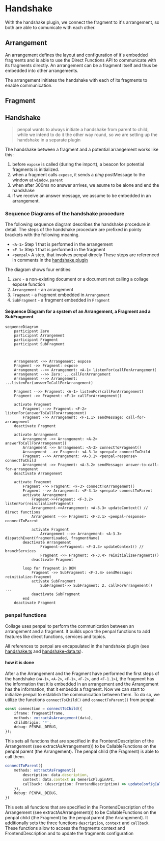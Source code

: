 # Handshake
With the handshake plugin, we connect the fragment to it's arrangement, so both are able to comunicate with each other.

## Arrangement
An arrangement defines the layout and configuration of it's embedded fragments and is able to use the Direct Functions API to communicate with its fragments directly.
An arrangement can be a fragment itself and thus be embedded into other arrangements.

The arrangement initiates the handshake with each of its fragments to enable communication.

## Fragment

## Handshake

> penpal wants to always initiate a handshake from parent to child, while we intend to do it the other way round, so we are setting up the handshake in a separate plugin

The handshake between a fragment and a potential arrangement works like this:

1. before `expose` is called (during the import), a beacon for potential fragments is initialized.
2. when a fragment calls `expose`, it sends a _ping_ postMessage to the window at `window.parent`
3. when after 300ms no answer arrives, we asume to be alone and end the handshake
4. if we receive an answer message, we assume to be embedded in an arrangement.


### Sequence Diagrams of the handshake procedure

The following sequence diagram describes the handshake procedure in detail.
The steps of the handshake procedure are prefixed in pointy brackets with the following meaning.

* `<A-1>` Step 1 that is performed in the arrangement
* `<F-1>` Step 1 that is performed in the fragment
* `<penpal>` A step, that involves penpal direcly
These steps are referenced in comments in the [handshake plugin](./handshake.ts)

The diagram shows four entities:
1. `Zero` - a non-existing document or a document not calling a collage expose function
1. `Arrangement` - an arrangement
1. `Fragment` - a fragment embedded in `Arrangement`
1. `SubFragment` - a fragment embedded in `Fragment`

#### Sequence Diagram for a system of an Arrangement, a Fragment and a SubFragment
```mermaid
sequenceDiagram
    participant Zero
    participant Arrangement
    participant Fragment
    participant SubFragment



    Arrangement ->> Arrangement: expose
    Fragment ->> Fragment: expose
    Arrangement -->> Arrangement: <A-1> listenFor(callForArrangement)
    Arrangement -->> Zero: ...callForArrangement
    Arrangement -->> Arrangement: ...listenFor(answerToCallForArrangement)
   
    Fragment -->> Fragment: <A-1> listenFor(callForArrangement)
    Fragment ->> Fragment: <F-1> callForArrangement()
    
    activate Fragment
        Fragment -->> Fragment: <F-2> listenFor(answerToCallForArrangement)
        Fragment ->> Arrangement: <F-1.1> sendMessage: call-for-arrangement
    deactivate Fragment
    
    activate Arrangement
        Arrangement ->> Arrangement: <A-2> answerToCallForArrangement()
        Arrangement ->> Arrangement: <A-3> connectToFragment()
        Arrangement -->> Fragment: <A-3.1> <penpal> connectToChild
        Fragment -->> Arrangement: <A-3.1> <penpal-response> connectToChild
        Arrangement ->> Fragment: <A-3.2> sendMessage: answer-to-call-for-arrangement
    deactivate Arrangement
    
    activate Fragment
        Fragment ->> Fragment: <F-3> connectToArrangement()
        Fragment -->> Arrangement: <F-3.1> <penpal> connectToParent
        activate Arrangement
            Fragment->>Fragment: <F-3.2> listenFor(reinitializeFragment)
            Arrangement->>Arrangement: <A-3.3> updateContext() // direct functions
            Arrangement -->> Fragment: <F-3.1> <penpal-response> connectToParent
            
            activate Fragment
                Arrangement -->> Arrangement: <A-3.3> dispatchEvent(fragmentLoaded, fragmentName)
        deactivate Arrangement
                Fragment->>Fragment: <F-3.3> updateContext() // branchServices
                Fragment ->> Fragment: <F-3.4> reinitializeFragments()
            deactivate Fragment
        
        loop for fragment in DOM
            Fragment ->> SubFragment: <F-3.4> sendMessage: reinitialize-fragment
            activate SubFragment
                SubFragment->> SubFragment: 2. callForArrangement() ...
            deactivate SubFragment
        end
    deactivate Fragment

```

### penpal functions
Collage uses penpal to perform the communication between an arrangement and a fragment. It builds upon the penpal functions to add features like direct functions, services and topics.

All references to penpal are encapsulated in the handshake plugin (see [handshake.ts](./handshake.ts) and [handshake-data.ts](./handshake-data.ts)).

#### how it is done
After a the Arrangement and the Fragment have performed the first steps of the handshake (`<A-1>`, `<A-2>`, `<F-1>`, `<F-2>`, and `<F-1.1>`), the fragment has the information that it is embedded in an arrangement and the Arrangement has the information, that it embedds a fragment. Now we can start to initialize penpal to establish the communication between them. To do so, we utilize the functions `connectToChild()` and `connectToParent()` from penpal:

```typescript
const connection = connectToChild({
    iframe: fragmentIframe,
    methods: extractAsArrangement(data),
    childOrigin: '*',
    debug: PENPAL_DEBUG,
});
```

This sets all functions that are specified in the FrontendDescription of the Arrangement (see extractAsArrangement()) to be CallableFunctions on the penpal parent (the Arrangement). The penpal child (the Fragment) is able to call them. 

```typescript
connectToParent({
    methods: extractAsFragment({
        description: data.description,
        context: data.context as GenericPluginAPI,
        callback: (description: FrontendDescription) => updateConfigCallback(description)(data.context),
    }),
    debug: PENPAL_DEBUG,
})
```

This sets all functions that are specified in the FrontendDescription of the Arrangement (see extractAsArrangement()) to be CallableFunctions on the penpal child (the Fragment) by the penpal parent (the Arrangement). It additionally sets the three functions `description`, `context` and `callback`. These functions allow to access the fragments context and FrontendDescription and to update the fragments configuration
